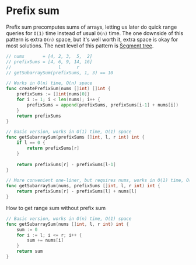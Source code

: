 # Prefix sum

Prefix sum precomputes sums of arrays, letting us later do quick range queries for `O(1)` time instead of usual `O(n)` time.
The one downside of this pattern is extra `O(n)` space, but it's well worth it, extra space is okay for most solutions.
The next level of this pattern is [Segment tree](../../src/data_structures/segment_tree.go).

```go
// nums       = [4, 2, 3,  5,  2]
// prefixSums = [4, 6, 9, 14, 16]
//                  l      r   
// getSubarraySum(prefixSums, 1, 3) == 10

// Works in O(n) time, O(n) space
func createPrefixSum(nums []int) []int {
	prefixSums := []int{nums[0]}
	for i := 1; i < len(nums); i++ {
		prefixSums = append(prefixSums, prefixSums[i-1] + nums[i])
	}
	return prefixSums
}

// Basic version, works in O(1) time, O(1) space
func getSubarraySum(prefixSums []int, l, r int) int {
	if l == 0 {
		return prefixSums[r]
	}
	
	return prefixSums[r] - prefixSums[l-1]
}

// More convenient one-liner, but requires nums, works in O(1) time, O(1) space
func getSubarraySum(nums, prefixSums []int, l, r int) int {
	return prefixSums[r] - prefixSums[l] + nums[l]
}
```

How to get range sum without prefix sum
```go
// Basic version, works in O(n) time, O(1) space
func getSubarraySum(nums []int, l, r int) int {
	sum := 0
	for i := l; i <= r; i++ {
		sum += nums[i]
	}
	return sum
}

```
